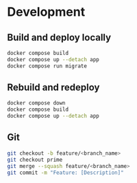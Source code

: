 # Development

## Build and deploy locally

```bash
docker compose build
docker compose up --detach app
docker compose run migrate
```

## Rebuild and redeploy

```bash
docker compose down
docker compose build
docker compose up --detach app
```

## Git

```bash
git checkout -b feature/<branch_name>
git checkout prime
git merge --squash feature/<branch_name>
git commit -m "Feature: [Description]"
```